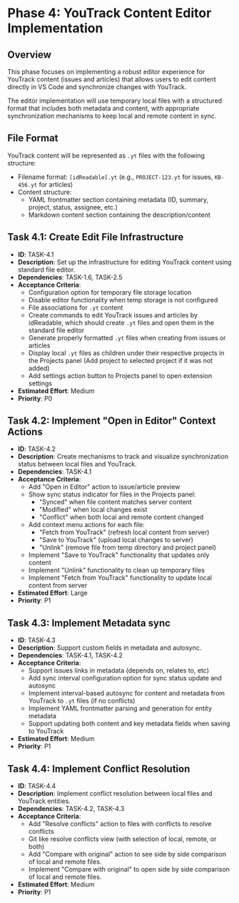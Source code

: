 # Phase 4: YouTrack Content Editor Implementation

## Overview
This phase focuses on implementing a robust editor experience for YouTrack content (issues and articles) that allows users to edit content directly in VS Code and synchronize changes with YouTrack.

The editor implementation will use temporary local files with a structured format that includes both metadata and content, with appropriate synchronization mechanisms to keep local and remote content in sync.

## File Format
YouTrack content will be represented as `.yt` files with the following structure:
- Filename format: `[idReadable].yt` (e.g., `PROJECT-123.yt` for issues, `KB-456.yt` for articles)
- Content structure:
  - YAML frontmatter section containing metadata (ID, summary, project, status, assignee, etc.)
  - Markdown content section containing the description/content

## Task 4.1: Create Edit File Infrastructure
- **ID**: TASK-4.1
- **Description**: Set up the infrastructure for editing YouTrack content using standard file editor.
- **Dependencies**: TASK-1.6, TASK-2.5
- **Acceptance Criteria**:
  - Configuration option for temporary file storage location
  - Disable editor functionality when temp storage is not configured
  - File associations for `.yt` content
  - Create commands to edit YouTrack issues and articles by idReadable, which should create `.yt` files and open them in the standard file editor
  - Generate properly formatted `.yt` files when creating from issues or articles
  - Display local `.yt` files as children under their respective projects in the Projects panel (Add project to selected project if it was not added)
  - Add settings action button to Projects panel to open extension settings
- **Estimated Effort**: Medium
- **Priority**: P0

## Task 4.2: Implement "Open in Editor" Context Actions
- **ID**: TASK-4.2
- **Description**: Create mechanisms to track and visualize synchronization status between local files and YouTrack.
- **Dependencies**: TASK-4.1
- **Acceptance Criteria**:
  - Add "Open in Editor" action to issue/article preview
  - Show sync status indicator for files in the Projects panel:
    - "Synced" when file content matches server content
    - "Modified" when local changes exist
    - "Conflict" when both local and remote content changed
  - Add context menu actions for each file:
    - "Fetch from YouTrack" (refresh local content from server)
    - "Save to YouTrack" (upload local changes to server)
    - "Unlink" (remove file from temp directory and project panel)
  - Implement "Save to YouTrack" functionality that updates only content
  - Implement "Unlink" functionality to clean up temporary files
  - Implement "Fetch from YouTrack" functionality to update local content from server
- **Estimated Effort**: Large
- **Priority**: P1

## Task 4.3: Implement Metadata sync
- **ID**: TASK-4.3
- **Description**: Support custom fields in metadata and autosync.
- **Dependencies**: TASK-4.1, TASK-4.2
- **Acceptance Criteria**:
  - Support issues links in metadata (depends on, relates to, etc)
  - Add sync interval configuration option for sync status update and autosync
  - Implement interval-based autosync for content and metadata from YouTrack to `.yt` files (if no conflicts)
  - Implement YAML frontmatter parsing and generation for entity metadata
  - Support updating both content and key metadata fields when saving to YouTrack
- **Estimated Effort**: Medium
- **Priority**: P1

## Task 4.4: Implement Conflict Resolution
- **ID**: TASK-4.4
- **Description**: Implement conflict resolution between local files and YouTrack entities.
- **Dependencies**: TASK-4.2, TASK-4.3
- **Acceptance Criteria**:
  - Add "Resolve conflicts" action to files with conflicts to resolve conflicts
  - Git like resolve conflicts view (with selection of local, remote, or both)
  - Add "Compare with original" action to see side by side comparison of local and remote files.
  - Implement "Compare with original" to open side by side comparison of local and remote files.
- **Estimated Effort**: Medium
- **Priority**: P1
